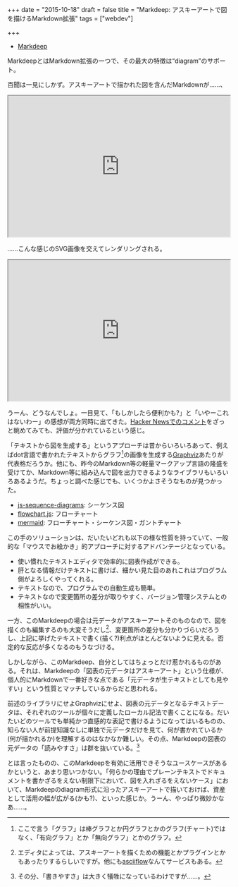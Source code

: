 +++
date = "2015-10-18"
draft = false
title = "Markdeep: アスキーアートで図を描けるMarkdown拡張"
tags = ["webdev"]

+++

* [Markdeep](http://casual-effects.com/markdeep/)

MarkdeepとはMarkdown拡張の一つで、その最大の特徴は“diagram”のサポート。

百聞は一見にしかず。アスキーアートで描かれた図を含んだMarkdownが……、

<iframe seamless style="width: 100%; height: 320px;" src="http://casual-effects.com/markdeep/example.md.html?noformat"></iframe>

……こんな感じのSVG画像を交えてレンダリングされる。

<iframe seamless style="width: 100%; height: 320px;" src="http://casual-effects.com/markdeep/example.md.html"></iframe>

うーん、どうなんでしょ。一目見て、「もしかしたら便利かも?」と「いやーこれはないわー」の感想が両方同時に出てきた。[Hacker Newsでのコメント](https://news.ycombinator.com/item?id=10402121)をざっと眺めてみても、評価が分かれているという感じ。

「テキストから図を生成する」というアプローチは昔からいろいろあって、例えばdot言語で書かれたテキストからグラフ[^1]の画像を生成する[Graphviz](http://www.graphviz.org/)あたりが代表格だろうか。他にも、昨今のMarkdown等の軽量マークアップ言語の隆盛を受けてか、Markdown等に組み込んで図を出力できるようなライブラリもいろいろあるようだ。ちょっと調べた感じでも、いくつかよさそうなものが見つかった。

* [js-sequence-diagrams](http://bramp.github.io/js-sequence-diagrams/): シーケンス図
* [flowchart.js](http://adrai.github.io/flowchart.js/): フローチャート
* [mermaid](http://knsv.github.io/mermaid/): フローチャート・シーケンス図・ガントチャート

この手のソリューションは、だいたいどれも以下の様な性質を持っていて、一般的な「マウスでお絵かき」的アプローチに対するアドバンテージとなっている。

* 使い慣れたテキストエディタで効率的に図表作成ができる。
* 肝となる情報だけテキストに書けば、細かい見た目のあれこれはプログラム側がよろしくやってくれる。
* テキストなので、プログラムでの自動生成も簡単。
* テキストなので変更箇所の差分が取りやすく、バージョン管理システムとの相性がいい。

一方、このMarkdeepの場合は元データがアスキーアートそのものなので、図を描くのも編集するのも大変そうだし[^2]、変更箇所の差分も分かりづらいだろうし、上記に挙げたテキストで書く(描く?)利点がほとんどないように見える。否定的な反応が多くなるのもうなづける。

しかしながら、このMarkdeep、自分としてはちょっとだけ惹かれるものがある。それは、Markdeepの「図表の元データはアスキーアート」という仕様が、個人的にMarkdownで一番好きな点である「元データが生テキストとしても見やすい」という性質とマッチしているからだと思われる。

前述のライブラリにせよGraphvizにせよ、図表の元データとなるテキストデータは、それぞれのツールが個々に定義したローカル記法で書くことになる。だいたいどのツールでも単純かつ直感的な表記で書けるようになってはいるものの、知らない人が前提知識なしに単独で元データだけを見て、何が書かれているか(何が描かれるか)を理解するのはなかなか難しい。その点、Markdeepの図表の元データの「読みやすさ」は群を抜いている。[^3]

とは言ったものの、このMarkdeepを有効に活用できそうなユースケースがあるかというと、あまり思いつかない。「何らかの理由でプレーンテキストでドキュメントを書かざるをえない制限下において、図を入れざるをえないケース」において、Markdeepのdiagram形式に沿ったアスキーアートで描いておけば、資産として活用の幅が広がる(かも?)、といった感じか。うーん、やっぱり微妙かなあ……。

[^1]: ここで言う「グラフ」は棒グラフとか円グラフとかのグラフ(チャート)ではなく、「有向グラフ」とか「無向グラフ」とかのグラフ。
[^2]: エディタによっては、アスキーアートを描くための機能とかプラグインとかもあったりするらしいですが。他にも[asciiflow](http://asciiflow.com/)なんてサービスもある。
[^3]: その分、「書きやすさ」は大きく犠牲になっているわけですが……。
